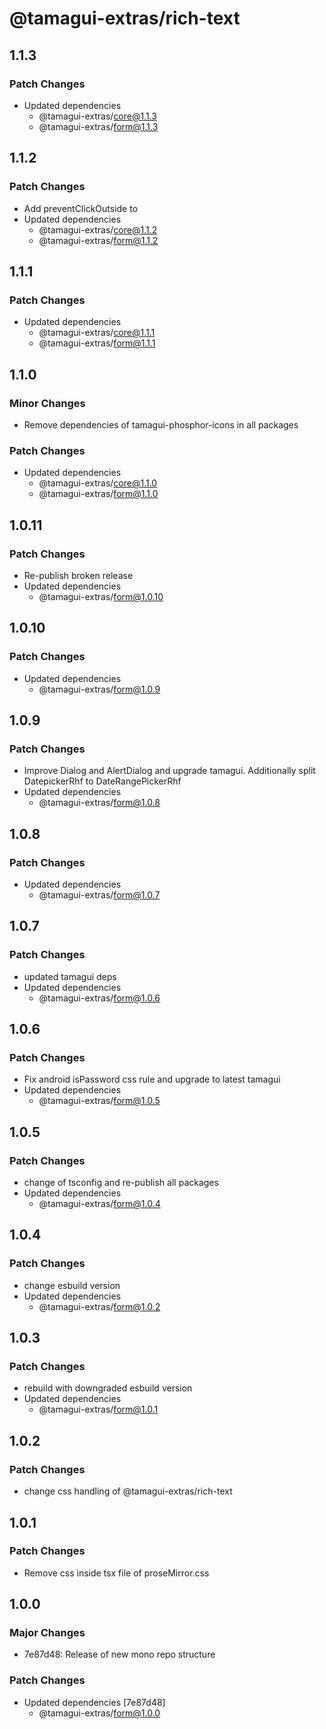 # @tamagui-extras/rich-text

## 1.1.3

### Patch Changes

- Updated dependencies
  - @tamagui-extras/core@1.1.3
  - @tamagui-extras/form@1.1.3

## 1.1.2

### Patch Changes

- Add preventClickOutside to <Dialog/> and improve style of Autocomplete
- Updated dependencies
  - @tamagui-extras/core@1.1.2
  - @tamagui-extras/form@1.1.2

## 1.1.1

### Patch Changes

- Updated dependencies
  - @tamagui-extras/core@1.1.1
  - @tamagui-extras/form@1.1.1

## 1.1.0

### Minor Changes

- Remove dependencies of tamagui-phosphor-icons in all packages

### Patch Changes

- Updated dependencies
  - @tamagui-extras/core@1.1.0
  - @tamagui-extras/form@1.1.0

## 1.0.11

### Patch Changes

- Re-publish broken release
- Updated dependencies
  - @tamagui-extras/form@1.0.10

## 1.0.10

### Patch Changes

- Updated dependencies
  - @tamagui-extras/form@1.0.9

## 1.0.9

### Patch Changes

- Improve Dialog and AlertDialog and upgrade tamagui. Additionally split DatepickerRhf to DateRangePickerRhf
- Updated dependencies
  - @tamagui-extras/form@1.0.8

## 1.0.8

### Patch Changes

- Updated dependencies
  - @tamagui-extras/form@1.0.7

## 1.0.7

### Patch Changes

- updated tamagui deps
- Updated dependencies
  - @tamagui-extras/form@1.0.6

## 1.0.6

### Patch Changes

- Fix android isPassword css rule and upgrade to latest tamagui
- Updated dependencies
  - @tamagui-extras/form@1.0.5

## 1.0.5

### Patch Changes

- change of tsconfig and re-publish all packages
- Updated dependencies
  - @tamagui-extras/form@1.0.4

## 1.0.4

### Patch Changes

- change esbuild version
- Updated dependencies
  - @tamagui-extras/form@1.0.2

## 1.0.3

### Patch Changes

- rebuild with downgraded esbuild version
- Updated dependencies
  - @tamagui-extras/form@1.0.1

## 1.0.2

### Patch Changes

- change css handling of @tamagui-extras/rich-text

## 1.0.1

### Patch Changes

- Remove css inside tsx file of proseMirror.css

## 1.0.0

### Major Changes

- 7e87d48: Release of new mono repo structure

### Patch Changes

- Updated dependencies [7e87d48]
  - @tamagui-extras/form@1.0.0
